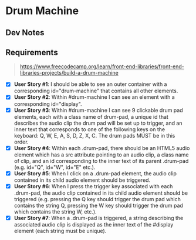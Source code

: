# Drum Machine

## Dev Notes

## Requirements
> https://www.freecodecamp.org/learn/front-end-libraries/front-end-libraries-projects/build-a-drum-machine

- [x] **User Story #1**: I should be able to see an outer container with a corresponding id="drum-machine" that contains all other elements.
- [x] **User Story #2**: Within #drum-machine I can see an element with a corresponding id="display".
- [x] **User Story #3**: Within #drum-machine I can see 9 clickable drum pad elements, each with a class name of drum-pad, a unique id that describes the audio clip the drum pad will be set up to trigger, and an inner text that corresponds to one of the following keys on the keyboard: Q, W, E, A, S, D, Z, X, C. The drum pads MUST be in this order.
- [x] **User Story #4**: Within each .drum-pad, there should be an HTML5 audio element which has a src attribute pointing to an audio clip, a class name of clip, and an id corresponding to the inner text of its parent .drum-pad (e.g. id="Q", id="W", id="E" etc.).
- [x] **User Story #5**: When I click on a .drum-pad element, the audio clip contained in its child audio element should be triggered.
- [x] **User Story #6**: When I press the trigger key associated with each .drum-pad, the audio clip contained in its child audio element should be triggered (e.g. pressing the Q key should trigger the drum pad which contains the string Q, pressing the W key should trigger the drum pad which contains the string W, etc.).
- [x] **User Story #7**: When a .drum-pad is triggered, a string describing the associated audio clip is displayed as the inner text of the #display element (each string must be unique).
